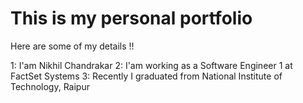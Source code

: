 # This is my personal portfolio

Here are some of my details !!

1: I'am Nikhil Chandrakar
2: I'am working as a Software Engineer 1 at FactSet Systems
3: Recently I graduated from National Institute of Technology, Raipur